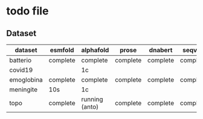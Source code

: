 # todo file

## Dataset

| dataset           | esmfold       | alphafold         | prose             | dnabert       | seqvec     | rep           |
|---------          |-----------    |-------            |-------            |-------------- |------------|-------------- |
| batterio          | complete      | complete          | complete          | complete      | complete   |               |
| covid19           |               | 1c                |                   |               |            |               |
| emoglobina        | complete      | complete          | complete          | complete      | complete   |
| meningite         | 10s           | 1c                |                   |               |            |               |
| topo              | complete      | running (anto)    | complete          | complete      | complete   |               |
